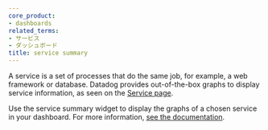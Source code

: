 ```yaml
---
core_product:
- dashboards
related_terms:
- サービス
- ダッシュボード
title: service summary
---
```

A service is a set of processes that do the same job, for example, a web framework or database. Datadog provides out-of-the-box graphs to display service information, as seen on the <a href="/tracing/services/service_page/">Service page</a>. 

Use the service summary widget to display the graphs of a chosen service in your dashboard. For more information, <a href="/dashboards/widgets/service_summary/">see the documentation</a>.